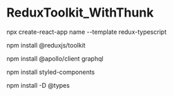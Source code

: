 # ReduxToolkit_WithThunk



npx create-react-app name --template redux-typescript

npm install @reduxjs/toolkit

npm install @apollo/client graphql

npm install styled-components

npm install -D @types